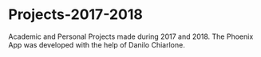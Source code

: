 # Projects-2017-2018
Academic and Personal Projects made during 2017 and 2018. The Phoenix App was developed with the help of Danilo Chiarlone.
